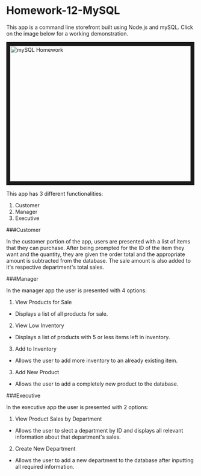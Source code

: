 # Homework-12-MySQL
This app is a command line storefront built using Node.js and mySQL. Click on the image below for a working demonstration.

<a href="http://www.youtube.com/watch?feature=player_embedded&v=7HHlWyQNprA
" target="_blank"><img src="http://img.youtube.com/vi/7HHlWyQNprA/0.jpg" 
alt="mySQL Homework" width="480" height="360" border="10" /></a>

This app has 3 different functionalities:

1. Customer
2. Manager
3. Executive

###Customer

In the customer portion of the app, users are presented with a list of items that they can purchase. After being prompted for the ID of the item they want and the quantity, they are given the order total and the appropriate amount is subtracted from the database. The sale amount is also added to it's respective department's total sales. 

###Manager

In the manager app the user is presented with 4 options:

1. View Products for Sale
  * Displays a list of all products for sale.
2. View Low Inventory
  * Displays a list of products with 5 or less items left in inventory.
3. Add to Inventory
  * Allows the user to add more inventory to an already existing item.
3. Add New Product
  * Allows the user to add a completely new product to the database.

###Executive

In the executive app the user is presented with 2 options:

1. View Product Sales by Department
  * Allows the user to slect a department by ID and displays all relevant information about that department's sales.
2. Create New Department
 * Allows the user to add a new department to the database after inputting all required information.